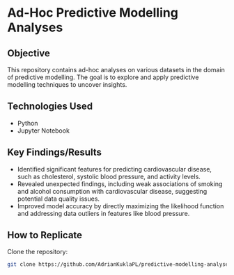 # Ad-Hoc Predictive Modelling Analyses

## Objective
This repository contains ad-hoc analyses on various datasets in the domain of predictive modelling. The goal is to explore and apply predictive modelling techniques to uncover insights.

## Technologies Used
- Python
- Jupyter Notebook

## Key Findings/Results
- Identified significant features for predicting cardiovascular disease, such as cholesterol, systolic blood pressure, and activity levels.
- Revealed unexpected findings, including weak associations of smoking and alcohol consumption with cardiovascular disease, suggesting potential data quality issues.
- Improved model accuracy by directly maximizing the likelihood function and addressing data outliers in features like blood pressure.

## How to Replicate
Clone the repository:
   ```bash
   git clone https://github.com/AdrianKuklaPL/predictive-modelling-analyses.git
